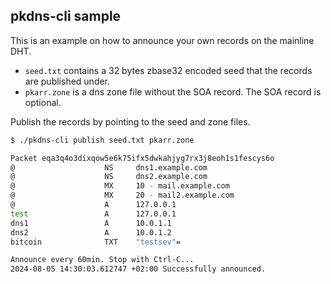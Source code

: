 ## pkdns-cli sample

This is an example on how to announce your own records on the mainline DHT.

- `seed.txt` contains a 32 bytes zbase32 encoded seed that the records are published under.
- `pkarr.zone` is a dns zone file without the SOA record. The SOA record is optional.

Publish the records by pointing to the seed and zone files.
```bash
$ ./pkdns-cli publish seed.txt pkarr.zone

Packet eqa3q4o3dixqow5e6k75ifx5dwkahjyg7rx3j8eoh1s1fescys6o
@                    NS     dns1.example.com
@                    NS     dns2.example.com
@                    MX     10 - mail.example.com
@                    MX     20 - mail2.example.com
@                    A      127.0.0.1 
test                 A      127.0.0.1 
dns1                 A      10.0.1.1  
dns2                 A      10.0.1.2  
bitcoin              TXT    "testsev"=

Announce every 60min. Stop with Ctrl-C...
2024-08-05 14:30:03.612747 +02:00 Successfully announced.
```